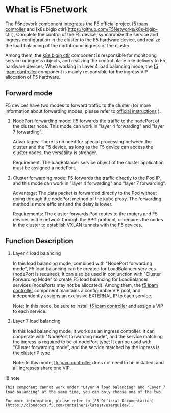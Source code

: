 # What is F5network

The F5network component integrates the F5 official project [f5 ipam controller](https://github.com/F5Networks/f5-ipam-controller) and [k8s bigip ctlr](https://github.com/F5Networks/k8s-bigip- ctlr),
Complete the control of the F5 device, synchronize the service and ingress configuration in the cluster to the F5 hardware device, and realize the load balancing of the northbound ingress of the cluster.

Among them, the [k8s bigip ctlr](https://github.com/F5Networks/k8s-bigip-ctlr) component is responsible for monitoring service or ingress objects, and realizing the control plane rule delivery to F5 hardware devices;
When working in Layer 4 load balancing mode, the [f5 ipam controller](https://github.com/F5Networks/f5-ipam-controller) component is mainly responsible for the ingress VIP allocation of F5 hardware.

## Forward mode

F5 devices have two modes to forward traffic to the cluster (for more information about forwarding modes, please refer to [official instructions](https://clouddocs.f5.com/containers/latest/userguide/config-options.html) ).

1. NodePort forwarding mode: F5 forwards the traffic to the nodePort of the cluster node. This mode can work in "layer 4 forwarding" and "layer 7 forwarding".

    Advantages: There is no need for special processing between the cluster and the F5 device, as long as the F5 device can access the cluster nodes, the versatility is stronger.

    Requirement: The loadBalancer service object of the cluster application must be assigned a nodePort.

    

2. Cluster forwarding mode: F5 forwards the traffic directly to the Pod IP, and this mode can work in "layer 4 forwarding" and "layer 7 forwarding".

    Advantage: The data packet is forwarded directly to the Pod without going through the nodePort method of the kube proxy. The forwarding method is more efficient and the delay is lower.

    Requirements: The cluster forwards Pod routes to the routers and F5 devices in the network through the BPG protocol, or requires the nodes in the cluster to establish VXLAN tunnels with the F5 devices.

    

## Function Description

1. Layer 4 load balancing

    In this load balancing mode, combined with "NodePort forwarding mode", F5 load balancing can be created for LoadBalancer services (nodePort is required);
    It can also be used in conjunction with "Cluster Forwarding Mode" to create F5 load balancing for LoadBalancer services (nodePorts may not be allocated).
    Among them, the [f5 ipam controller](https://github.com/F5Networks/f5-ipam-controller) component maintains a configurable VIP pool, and independently assigns an exclusive EXTERNAL IP to each service.

    Note: In this mode, be sure to install [f5 ipam controller](https://github.com/F5Networks/f5-ipam-controller) and assign a VIP to each service.

2. Layer 7 load balancing

    In this load balancing mode, it works as an ingress controller. It can cooperate with "NodePort forwarding mode", and the service matching the ingress is required to be of nodePort type;
    It can be used with "Cluster forwarding mode", and the service matched by the ingress is the clusterIP type.

    Note: In this mode, [f5 ipam controller](https://github.com/F5Networks/f5-ipam-controller) does not need to be installed, and all ingresses share one VIP.

!!! note

    This component cannot work under "Layer 4 load balancing" and "Layer 7 load balancing" at the same time, you can only choose one of the two.

    For more information, please refer to [F5 Official Documentation](https://clouddocs.f5.com/containers/latest/userguide/).